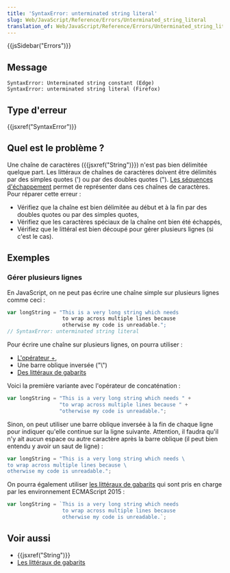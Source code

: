 ```yaml
---
title: 'SyntaxError: unterminated string literal'
slug: Web/JavaScript/Reference/Errors/Unterminated_string_literal
translation_of: Web/JavaScript/Reference/Errors/Unterminated_string_literal
---
```


{{jsSidebar("Errors")}}

## Message

```
SyntaxError: Unterminated string constant (Edge)
SyntaxError: unterminated string literal (Firefox)
```

## Type d'erreur

{{jsxref("SyntaxError")}}

## Quel est le problème ?

Une chaîne de caractères ({{jsxref("String")}}) n'est pas bien délimitée quelque part. Les littéraux de chaînes de caractères doivent être délimités par des simples quotes (') ou par des doubles quotes ("). [Les séquences d'échappement](/fr/docs/Web/JavaScript/Reference/Objets_globaux/String#Échappement_des_caractères) permet de représenter dans ces chaînes de caractères. Pour réparer cette erreur :

- Vérifiez que la chaîne est bien délimitée au début et à la fin par des doubles quotes ou par des simples quotes,
- Vérifiez que les caractères spéciaux de la chaîne ont bien été échappés,
- Vérifiez que le littéral est bien découpé pour gérer plusieurs lignes (si c'est le cas).

## Exemples

### Gérer plusieurs lignes

En JavaScript, on ne peut pas écrire une chaîne simple sur plusieurs lignes comme ceci :

```js example-bad
var longString = "This is a very long string which needs
                  to wrap across multiple lines because
                  otherwise my code is unreadable.";
// SyntaxError: unterminated string literal
```

Pour écrire une chaîne sur plusieurs lignes, on pourra utiliser :

- [L'opérateur +](</fr/docs/Web/JavaScript/Reference/Opérateurs/Opérateurs_arithmétiques#Addition_()>),
- Une barre oblique inversée ("\\")
- [Des littéraux de gabarits](/fr/docs/Web/JavaScript/Reference/Littéraux_gabarits)

Voici la première variante avec l'opérateur de concaténation :

```js example-good
var longString = "This is a very long string which needs " +
                 "to wrap across multiple lines because " +
                 "otherwise my code is unreadable.";
```

Sinon, on peut utiliser une barre oblique inversée à la fin de chaque ligne pour indiquer qu'elle continue sur la ligne suivante. Attention, il faudra qu'il n'y ait aucun espace ou autre caractère après la barre oblique (il peut bien entendu y avoir un saut de ligne) :

```js example-good
var longString = "This is a very long string which needs \
to wrap across multiple lines because \
otherwise my code is unreadable.";
```

On pourra également utiliser [les littéraux de gabarits](/fr/docs/Web/JavaScript/Reference/Littéraux_gabarits) qui sont pris en charge par les environnement ECMAScript 2015 :

```js example-good
var longString = `This is a very long string which needs
                  to wrap across multiple lines because
                  otherwise my code is unreadable.`;
```

## Voir aussi

- {{jsxref("String")}}
- [Les littéraux de gabarits](/fr/docs/Web/JavaScript/Reference/Littéraux_gabarits)
